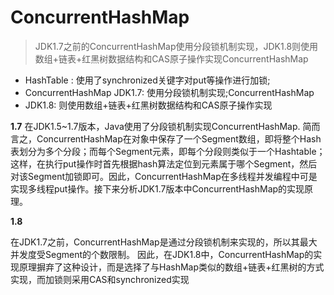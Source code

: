 # ConcurrentHashMap
> JDK1.7之前的ConcurrentHashMap使用分段锁机制实现，JDK1.8则使用数组+链表+红黑树数据结构和CAS原子操作实现ConcurrentHashMap

- HashTable : 使用了synchronized关键字对put等操作进行加锁;
- ConcurrentHashMap JDK1.7: 使用分段锁机制实现;ConcurrentHashMap 
- JDK1.8: 则使用数组+链表+红黑树数据结构和CAS原子操作实现

**1.7**
在JDK1.5~1.7版本，Java使用了分段锁机制实现ConcurrentHashMap.
简而言之，ConcurrentHashMap在对象中保存了一个Segment数组，即将整个Hash表划分为多个分段；而每个Segment元素，即每个分段则类似于一个Hashtable；这样，在执行put操作时首先根据hash算法定位到元素属于哪个Segment，然后对该Segment加锁即可。因此，ConcurrentHashMap在多线程并发编程中可是实现多线程put操作。接下来分析JDK1.7版本中ConcurrentHashMap的实现原理。

**1.8**

在JDK1.7之前，ConcurrentHashMap是通过分段锁机制来实现的，所以其最大并发度受Segment的个数限制。
因此，在JDK1.8中，ConcurrentHashMap的实现原理摒弃了这种设计，而是选择了与HashMap类似的数组+链表+红黑树的方式实现，而加锁则采用CAS和synchronized实现
